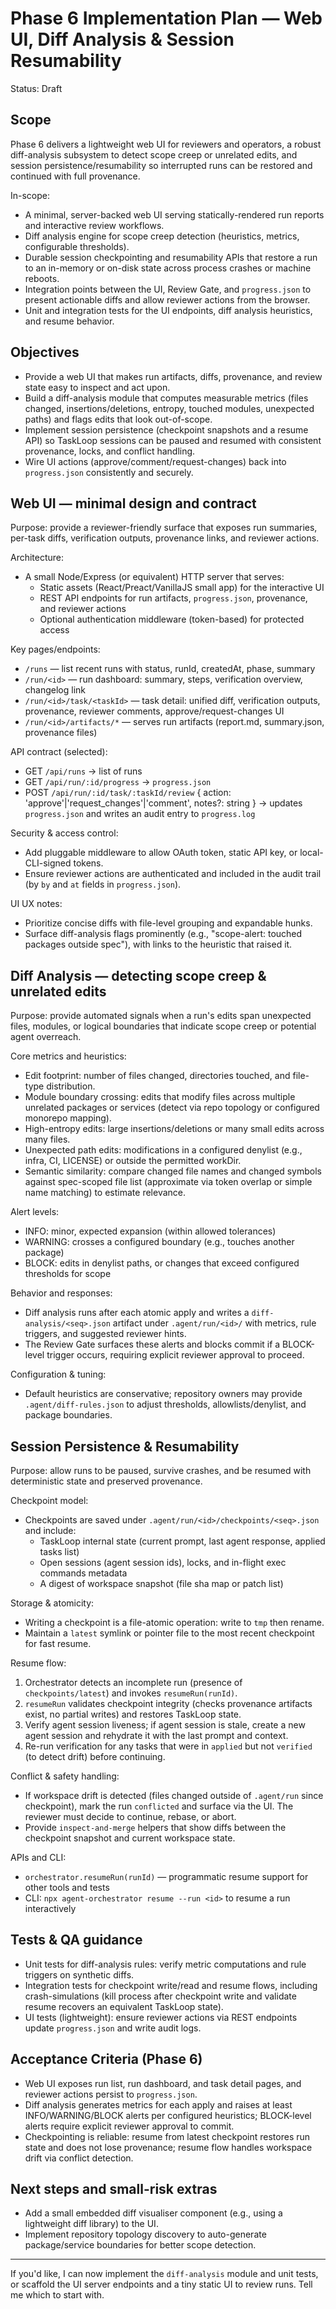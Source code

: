 # Phase 6 Implementation Plan — Web UI, Diff Analysis & Session Resumability

Status: Draft

## Scope

Phase 6 delivers a lightweight web UI for reviewers and operators, a robust diff-analysis subsystem to detect scope creep or unrelated edits, and session persistence/resumability so interrupted runs can be restored and continued with full provenance.

In-scope:

- A minimal, server-backed web UI serving statically-rendered run reports and interactive review workflows.
- Diff analysis engine for scope creep detection (heuristics, metrics, configurable thresholds).
- Durable session checkpointing and resumability APIs that restore a run to an in-memory or on-disk state across process crashes or machine reboots.
- Integration points between the UI, Review Gate, and `progress.json` to present actionable diffs and allow reviewer actions from the browser.
- Unit and integration tests for the UI endpoints, diff analysis heuristics, and resume behavior.

## Objectives

- Provide a web UI that makes run artifacts, diffs, provenance, and review state easy to inspect and act upon.
- Build a diff-analysis module that computes measurable metrics (files changed, insertions/deletions, entropy, touched modules, unexpected paths) and flags edits that look out-of-scope.
- Implement session persistence (checkpoint snapshots and a resume API) so TaskLoop sessions can be paused and resumed with consistent provenance, locks, and conflict handling.
- Wire UI actions (approve/comment/request-changes) back into `progress.json` consistently and securely.

## Web UI — minimal design and contract

Purpose: provide a reviewer-friendly surface that exposes run summaries, per-task diffs, verification outputs, provenance links, and reviewer actions.

Architecture:

- A small Node/Express (or equivalent) HTTP server that serves:
  - Static assets (React/Preact/VanillaJS small app) for the interactive UI
  - REST API endpoints for run artifacts, `progress.json`, provenance, and reviewer actions
  - Optional authentication middleware (token-based) for protected access

Key pages/endpoints:

- `/runs` — list recent runs with status, runId, createdAt, phase, summary
- `/run/<id>` — run dashboard: summary, steps, verification overview, changelog link
- `/run/<id>/task/<taskId>` — task detail: unified diff, verification outputs, provenance, reviewer comments, approve/request-changes UI
- `/run/<id>/artifacts/*` — serves run artifacts (report.md, summary.json, provenance files)

API contract (selected):

- GET `/api/runs` → list of runs
- GET `/api/run/:id/progress` → `progress.json`
- POST `/api/run/:id/task/:taskId/review` { action: 'approve'|'request_changes'|'comment', notes?: string } → updates `progress.json` and writes an audit entry to `progress.log`

Security & access control:

- Add pluggable middleware to allow OAuth token, static API key, or local-CLI-signed tokens.
- Ensure reviewer actions are authenticated and included in the audit trail (by `by` and `at` fields in `progress.json`).

UI UX notes:

- Prioritize concise diffs with file-level grouping and expandable hunks.
- Surface diff-analysis flags prominently (e.g., "scope-alert: touched packages outside spec"), with links to the heuristic that raised it.

## Diff Analysis — detecting scope creep & unrelated edits

Purpose: provide automated signals when a run's edits span unexpected files, modules, or logical boundaries that indicate scope creep or potential agent overreach.

Core metrics and heuristics:

- Edit footprint: number of files changed, directories touched, and file-type distribution.
- Module boundary crossing: edits that modify files across multiple unrelated packages or services (detect via repo topology or configured monorepo mapping).
- High-entropy edits: large insertions/deletions or many small edits across many files.
- Unexpected path edits: modifications in a configured denylist (e.g., infra, CI, LICENSE) or outside the permitted workDir.
- Semantic similarity: compare changed file names and changed symbols against spec-scoped file list (approximate via token overlap or simple name matching) to estimate relevance.

Alert levels:

- INFO: minor, expected expansion (within allowed tolerances)
- WARNING: crosses a configured boundary (e.g., touches another package)
- BLOCK: edits in denylist paths, or changes that exceed configured thresholds for scope

Behavior and responses:

- Diff analysis runs after each atomic apply and writes a `diff-analysis/<seq>.json` artifact under `.agent/run/<id>/` with metrics, rule triggers, and suggested reviewer hints.
- The Review Gate surfaces these alerts and blocks commit if a BLOCK-level trigger occurs, requiring explicit reviewer approval to proceed.

Configuration & tuning:

- Default heuristics are conservative; repository owners may provide `.agent/diff-rules.json` to adjust thresholds, allowlists/denylist, and package boundaries.

## Session Persistence & Resumability

Purpose: allow runs to be paused, survive crashes, and be resumed with deterministic state and preserved provenance.

Checkpoint model:

- Checkpoints are saved under `.agent/run/<id>/checkpoints/<seq>.json` and include:
  - TaskLoop internal state (current prompt, last agent response, applied tasks list)
  - Open sessions (agent session ids), locks, and in-flight exec commands metadata
  - A digest of workspace snapshot (file sha map or patch list)

Storage & atomicity:

- Writing a checkpoint is a file-atomic operation: write to `tmp` then rename.
- Maintain a `latest` symlink or pointer file to the most recent checkpoint for fast resume.

Resume flow:

1. Orchestrator detects an incomplete run (presence of `checkpoints/latest`) and invokes `resumeRun(runId)`.
2. `resumeRun` validates checkpoint integrity (checks provenance artifacts exist, no partial writes) and restores TaskLoop state.
3. Verify agent session liveness; if agent session is stale, create a new agent session and rehydrate it with the last prompt and context.
4. Re-run verification for any tasks that were in `applied` but not `verified` (to detect drift) before continuing.

Conflict & safety handling:

- If workspace drift is detected (files changed outside of `.agent/run` since checkpoint), mark the run `conflicted` and surface via the UI. The reviewer must decide to continue, rebase, or abort.
- Provide `inspect-and-merge` helpers that show diffs between the checkpoint snapshot and current workspace state.

APIs and CLI:

- `orchestrator.resumeRun(runId)` — programmatic resume support for other tools and tests
- CLI: `npx agent-orchestrator resume --run <id>` to resume a run interactively

## Tests & QA guidance

- Unit tests for diff-analysis rules: verify metric computations and rule triggers on synthetic diffs.
- Integration tests for checkpoint write/read and resume flows, including crash-simulations (kill process after checkpoint write and validate resume recovers an equivalent TaskLoop state).
- UI tests (lightweight): ensure reviewer actions via REST endpoints update `progress.json` and write audit logs.

## Acceptance Criteria (Phase 6)

- Web UI exposes run list, run dashboard, and task detail pages, and reviewer actions persist to `progress.json`.
- Diff analysis generates metrics for each apply and raises at least INFO/WARNING/BLOCK alerts per configured heuristics; BLOCK-level alerts require explicit reviewer approval to commit.
- Checkpointing is reliable: resume from latest checkpoint restores run state and does not lose provenance; resume flow handles workspace drift via conflict detection.

## Next steps and small-risk extras

- Add a small embedded diff visualiser component (e.g., using a lightweight diff library) to the UI.
- Implement repository topology discovery to auto-generate package/service boundaries for better scope detection.

---

If you'd like, I can now implement the `diff-analysis` module and unit tests, or scaffold the UI server endpoints and a tiny static UI to review runs. Tell me which to start with.
